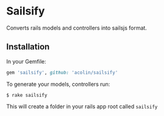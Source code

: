 # Sailsify
Converts rails models and controllers into sailsjs format.

Installation
--------------

In your Gemfile:
```ruby
gem 'sailsify', github: 'acolin/sailsify'
```

To generate your models, controllers run:
```terminal
$ rake sailsify
```
This will create a folder in your rails app root called `sailsify`

